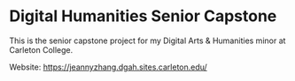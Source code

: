 
# Digital Humanities Senior Capstone

This is the senior capstone project for my Digital Arts & Humanities minor at Carleton College.

Website: https://jeannyzhang.dgah.sites.carleton.edu/
